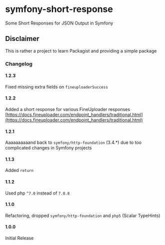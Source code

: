 # symfony-short-response
Some Short Responses for JSON Output in Symfony

## Disclaimer
This is rather a project to learn Packagist and providing a simple package

### Changelog
#### 1.2.3
Fixed missing extra fields on `fineuploaderSuccess`

#### 1.2.2
Added a short response for various FineUploader responses [https://docs.fineuploader.com/endpoint_handlers/traditional.html](https://docs.fineuploader.com/endpoint_handlers/traditional.html)

#### 1.2.1
Aaaaaaaaaand back to `symfony/http-foundation` (3.4.*) due to too complicated changes in Symfony projects

#### 1.1.3
Added `return`

#### 1.1.2
Used php `^7.0` instead of `7.0.8`

#### 1.1.0
Refactoring, dropped `symfony/http-foundation` and `php5` (Scalar TypeHints)

#### 1.0.0
Initial Release